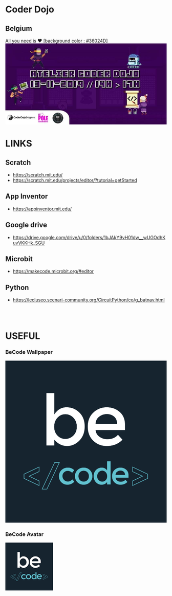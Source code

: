 # Coder Dojo
## Belgium
All you need is ♥ [background color : #36024D]
![Affiche BeCode CoderDojo du 13 novembre 2019](coderDojo.jpg "BeCode CoderDojo - 13 novembre 2019")

# LINKS
## Scratch
- https://scratch.mit.edu/
- https://scratch.mit.edu/projects/editor/?tutorial=getStarted

## App Inventor
- https://appinventor.mit.edu/

## Google drive
- https://drive.google.com/drive/u/0/folders/1bJAkY9vH01dw__wUGOdhKuvVKKHk_SGU

## Microbit
- https://makecode.microbit.org/#editor

## Python
- https://lecluseo.scenari-community.org/CircuitPython/co/g_batnav.html

<br>

<br>

# USEFUL
### BeCode Wallpaper
![Wallpaper BeCode](becode.png "BeCode Wallpaper")

### BeCode Avatar
![Avatar BeCode](images.png "BeCode Avatar")
